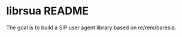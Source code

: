 librsua README
==============

The goal is to build a SIP user agent library based on re/rem/baresip.
